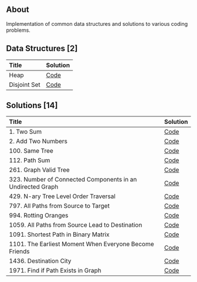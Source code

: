 ## About

Implementation of common data structures and solutions to various coding problems.

## Data Structures [2]

| Title        | Solution                                                                                                         |
| :----------- | :--------------------------------------------------------------------------------------------------------------- |
| Heap         | [Code](https://github.com/mvganeshkumar06/data-structures-and-algorithms/tree/main/data-structures/heap)         |
| Disjoint Set | [Code](https://github.com/mvganeshkumar06/data-structures-and-algorithms/tree/main/data-structures/disjoint-set) |

## Solutions [14]

| Title                                                      | Solution                                                                                                                                                     |
| :--------------------------------------------------------- | :----------------------------------------------------------------------------------------------------------------------------------------------------------- |
| 1. Two Sum                                                 | [Code](https://github.com/mvganeshkumar06/data-structures-and-algorithms/tree/main/solutions/leetcode/two-sum)                                               |
| 2. Add Two Numbers                                         | [Code](https://github.com/mvganeshkumar06/data-structures-and-algorithms/tree/main/solutions/leetcode/add-two-numbers)                                       |
| 100. Same Tree                                             | [Code](https://github.com/mvganeshkumar06/data-structures-and-algorithms/tree/main/solutions/leetcode/same-tree)                                             |
| 112. Path Sum                                              | [Code](https://github.com/mvganeshkumar06/data-structures-and-algorithms/tree/main/solutions/leetcode/path-sum)                                              |
| 261. Graph Valid Tree                                      | [Code](https://github.com/mvganeshkumar06/data-structures-and-algorithms/tree/main/solutions/leetcode/graph-valid-tree)                                      |
| 323. Number of Connected Components in an Undirected Graph | [Code](https://github.com/mvganeshkumar06/data-structures-and-algorithms/tree/main/solutions/leetcode/number-of-connected-components-in-an-undirected-graph) |
| 429. N-ary Tree Level Order Traversal                      | [Code](https://github.com/mvganeshkumar06/data-structures-and-algorithms/tree/main/solutions/leetcode/n-ary-tree-level-order-traversal)                      |
| 797. All Paths from Source to Target                       | [Code](https://github.com/mvganeshkumar06/data-structures-and-algorithms/tree/main/solutions/leetcode/all-paths-from-source-to-target)                       |
| 994. Rotting Oranges                                       | [Code](https://github.com/mvganeshkumar06/data-structures-and-algorithms/tree/main/solutions/leetcode/rotting-oranges)                                       |
| 1059. All Paths from Source Lead to Destination            | [Code](https://github.com/mvganeshkumar06/data-structures-and-algorithms/tree/main/solutions/leetcode/all-paths-from-source-lead-to-destination)             |
| 1091. Shortest Path in Binary Matrix                       | [Code](https://github.com/mvganeshkumar06/data-structures-and-algorithms/tree/main/solutions/leetcode/shortest-path-in-binary-matrix)                        |
| 1101. The Earliest Moment When Everyone Become Friends     | [Code](https://github.com/mvganeshkumar06/data-structures-and-algorithms/tree/main/solutions/leetcode/the-earliest-moment-when-everyone-become-friends)      |
| 1436. Destination City                                     | [Code](https://github.com/mvganeshkumar06/data-structures-and-algorithms/tree/main/solutions/leetcode/destination-city)                                      |
| 1971. Find if Path Exists in Graph                         | [Code](https://github.com/mvganeshkumar06/data-structures-and-algorithms/tree/main/solutions/leetcode/find-if-path-exists-in-graph)                          |